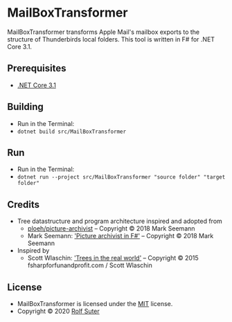 # MailBoxTransformer
MailBoxTransformer transforms Apple Mail's mailbox exports to the structure of Thunderbirds local folders. This tool is written in F# for .NET Core 3.1. 

## Prerequisites
* [.NET Core 3.1](https://dotnet.microsoft.com/download ".NET Core download page")

## Building
* Run in the Terminal:
* `dotnet build src/MailBoxTransformer`

## Run
* Run in the Terminal:
* `dotnet run --project src/MailBoxTransformer "source folder" "target folder"`

## Credits
* Tree datastructure and program architecture inspired and adopted from
  * [ploeh/picture-archivist](https://github.com/ploeh/picture-archivist) – Copyright © 2018 Mark Seemann
  * Mark Seemann: ['Picture archivist in F#'](https://blog.ploeh.dk/2019/09/16/picture-archivist-in-f/) – Copyright © 2018 Mark Seemann 
* Inspired by 
  * Scott Wlaschin: ['Trees in the real world'](https://fsharpforfunandprofit.com/posts/recursive-types-and-folds-3b/) – Copyright © 2015 fsharpforfunandprofit.com / Scott Wlaschin

## License
* MailBoxTransformer is licensed under the [MIT](LICENSE.TXT) license.
* Copyright © 2020 [Rolf Suter](https://rolfsuter.ch)